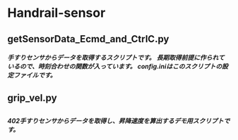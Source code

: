 # Handrail-sensor

<h2>getSensorData_Ecmd_and_CtrlC.py</h2>
<h5>手すりセンサからデータを取得するスクリプトです。
長期取得前提に作られているので、時刻合わせの関数が入っています。
config.iniはこのスクリプトの設定ファイルです。<h5>
  
<h2>grip_vel.py<h2>
<h5>402手すりセンサからデータを取得し、昇降速度を算出するデモ用スクリプトです。<h5>
